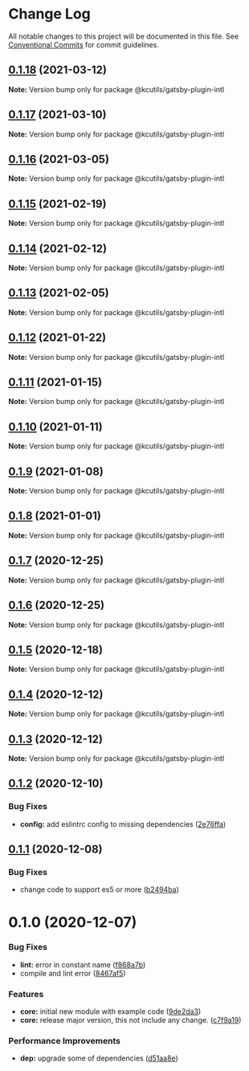 # Change Log

All notable changes to this project will be documented in this file.
See [Conventional Commits](https://conventionalcommits.org) for commit guidelines.

## [0.1.18](https://github.com/kamontat/kcutils/compare/@kcutils/gatsby-plugin-intl@0.1.17...@kcutils/gatsby-plugin-intl@0.1.18) (2021-03-12)

**Note:** Version bump only for package @kcutils/gatsby-plugin-intl





## [0.1.17](https://github.com/kamontat/kcutils/compare/@kcutils/gatsby-plugin-intl@0.1.16...@kcutils/gatsby-plugin-intl@0.1.17) (2021-03-10)

**Note:** Version bump only for package @kcutils/gatsby-plugin-intl





## [0.1.16](https://github.com/kamontat/kcutils/compare/@kcutils/gatsby-plugin-intl@0.1.15...@kcutils/gatsby-plugin-intl@0.1.16) (2021-03-05)

**Note:** Version bump only for package @kcutils/gatsby-plugin-intl





## [0.1.15](https://github.com/kamontat/kcutils/compare/@kcutils/gatsby-plugin-intl@0.1.14...@kcutils/gatsby-plugin-intl@0.1.15) (2021-02-19)

**Note:** Version bump only for package @kcutils/gatsby-plugin-intl





## [0.1.14](https://github.com/kamontat/kcutils/compare/@kcutils/gatsby-plugin-intl@0.1.13...@kcutils/gatsby-plugin-intl@0.1.14) (2021-02-12)

**Note:** Version bump only for package @kcutils/gatsby-plugin-intl





## [0.1.13](https://github.com/kamontat/kcutils/compare/@kcutils/gatsby-plugin-intl@0.1.12...@kcutils/gatsby-plugin-intl@0.1.13) (2021-02-05)

**Note:** Version bump only for package @kcutils/gatsby-plugin-intl





## [0.1.12](https://github.com/kamontat/kcutils/compare/@kcutils/gatsby-plugin-intl@0.1.11...@kcutils/gatsby-plugin-intl@0.1.12) (2021-01-22)

**Note:** Version bump only for package @kcutils/gatsby-plugin-intl





## [0.1.11](https://github.com/kamontat/kcutils/compare/@kcutils/gatsby-plugin-intl@0.1.10...@kcutils/gatsby-plugin-intl@0.1.11) (2021-01-15)

**Note:** Version bump only for package @kcutils/gatsby-plugin-intl





## [0.1.10](https://github.com/kamontat/kcutils/compare/@kcutils/gatsby-plugin-intl@0.1.9...@kcutils/gatsby-plugin-intl@0.1.10) (2021-01-11)

**Note:** Version bump only for package @kcutils/gatsby-plugin-intl





## [0.1.9](https://github.com/kamontat/kcutils/compare/@kcutils/gatsby-plugin-intl@0.1.8...@kcutils/gatsby-plugin-intl@0.1.9) (2021-01-08)

**Note:** Version bump only for package @kcutils/gatsby-plugin-intl





## [0.1.8](https://github.com/kamontat/kcutils/compare/@kcutils/gatsby-plugin-intl@0.1.7...@kcutils/gatsby-plugin-intl@0.1.8) (2021-01-01)

**Note:** Version bump only for package @kcutils/gatsby-plugin-intl





## [0.1.7](https://github.com/kamontat/kcutils/compare/@kcutils/gatsby-plugin-intl@0.1.6...@kcutils/gatsby-plugin-intl@0.1.7) (2020-12-25)

**Note:** Version bump only for package @kcutils/gatsby-plugin-intl





## [0.1.6](https://github.com/kamontat/kcutils/compare/@kcutils/gatsby-plugin-intl@0.1.5...@kcutils/gatsby-plugin-intl@0.1.6) (2020-12-25)

**Note:** Version bump only for package @kcutils/gatsby-plugin-intl





## [0.1.5](https://github.com/kamontat/kcutils/compare/@kcutils/gatsby-plugin-intl@0.1.4...@kcutils/gatsby-plugin-intl@0.1.5) (2020-12-18)

**Note:** Version bump only for package @kcutils/gatsby-plugin-intl





## [0.1.4](https://github.com/kamontat/kcutils/compare/@kcutils/gatsby-plugin-intl@0.1.3...@kcutils/gatsby-plugin-intl@0.1.4) (2020-12-12)

**Note:** Version bump only for package @kcutils/gatsby-plugin-intl





## [0.1.3](https://github.com/kamontat/kcutils/compare/@kcutils/gatsby-plugin-intl@0.1.2...@kcutils/gatsby-plugin-intl@0.1.3) (2020-12-12)

**Note:** Version bump only for package @kcutils/gatsby-plugin-intl





## [0.1.2](https://github.com/kamontat/kcutils/compare/@kcutils/gatsby-plugin-intl@0.1.1...@kcutils/gatsby-plugin-intl@0.1.2) (2020-12-10)


### Bug Fixes

* **config:** add eslintrc config to missing dependencies ([2e76ffa](https://github.com/kamontat/kcutils/commit/2e76ffa0ef922dbf4bf68fd83bf4339f2b1efd55))





## [0.1.1](https://github.com/kamontat/kcutils/compare/@kcutils/gatsby-plugin-intl@0.1.0...@kcutils/gatsby-plugin-intl@0.1.1) (2020-12-08)


### Bug Fixes

* change code to support es5 or more ([b2494ba](https://github.com/kamontat/kcutils/commit/b2494ba7b070d8bc85a2f5152fe699bfb9163266))





# 0.1.0 (2020-12-07)


### Bug Fixes

* **lint:** error in constant name ([f868a7b](https://github.com/kamontat/kcutils/commit/f868a7b9d0377de9aa200dab35df9c1a65168a46))
* compile and lint error ([8467af5](https://github.com/kamontat/kcutils/commit/8467af50901100a28e749e495187328e5928cfd0))


### Features

* **core:** initial new module with example code ([9de2da3](https://github.com/kamontat/kcutils/commit/9de2da352f1e012d30d7b6fa74880c36c30e1aa2))
* **core:** release major version, this not include any change. ([c7f9a19](https://github.com/kamontat/kcutils/commit/c7f9a19b5a62e786869a7df155ab3b739ee563aa))


### Performance Improvements

* **dep:** upgrade some of dependencies ([d51aa8e](https://github.com/kamontat/kcutils/commit/d51aa8e96ebcf92acc8f888ca0cf7a1ea0876f2e))
